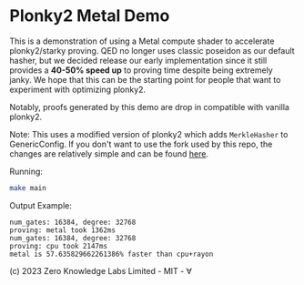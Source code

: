 # Plonky2 Metal Demo

This is a demonstration of using a Metal compute shader to accelerate plonky2/starky proving. QED no longer uses classic poseidon as our default hasher, but we decided release our early implementation since it still provides a **40-50% speed up** to proving time despite being extremely janky.
We hope that this can be the starting point for people that want to experiment with optimizing plonky2.

Notably, proofs generated by this demo are drop in compatible with vanilla plonky2.


Note: This uses a modified version of plonky2 which adds `MerkleHasher` to GenericConfig. 
If you don't want to use the fork used by this repo, the changes are relatively simple and can be found [here](https://github.com/QEDProtocol/plonky2-merkle-config/commit/4dfb8791505210408c6ed4c1e04d173ecc0e7639).


Running:
```bash
make main
```

Output Example:
```
num_gates: 16384, degree: 32768
proving: metal took 1362ms
num_gates: 16384, degree: 32768
proving: cpu took 2147ms
metal is 57.635829662261386% faster than cpu+rayon
```

(c) 2023 Zero Knowledge Labs Limited - MIT - ∀

